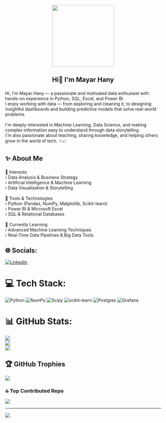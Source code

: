 <div align="center">
  <img height="200" src="https://imgflip.com/gif/9y4ins"  />
</div>

###

<h2 align="center">Hi👋 I'm Mayar Hany</h2>

###

<p align="left">Hi, I'm Mayar Hany — a passionate and motivated data enthusiast with hands-on experience in Python, SQL, Excel, and Power BI.<br>I enjoy working with data — from exploring and cleaning it, to designing insightful dashboards and building predictive models that solve real-world problems.<br><br>I'm deeply interested in Machine Learning, Data Science, and making complex information easy to understand through data storytelling.<br>I'm also passionate about teaching, sharing knowledge, and helping others grow in the world of tech. ✨📈</p>

###

<h2 align="left">✨ About Me</h2>

###

<p align="left">🧠 Interests<br>› Data Analysis & Business Strategy<br>› Artificial Intelligence & Machine Learning<br>› Data Visualization & Storytelling<br><br>🧰 Tools & Technologies<br>› Python (Pandas, NumPy, Matplotlib, Scikit-learn)<br>› Power BI & Microsoft Excel<br>› SQL & Relational Databases<br><br>📖 Currently Learning<br>› Advanced Machine Learning Techniques<br>› Real-Time Data Pipelines & Big Data Tools</p>

###



## 🌐 Socials:
[![LinkedIn](https://img.shields.io/badge/LinkedIn-%230077B5.svg?logo=linkedin&logoColor=white)](https://linkedin.com/in/mayar-hany-139a2a2a6)

# 💻 Tech Stack:
![Python](https://img.shields.io/badge/python-3670A0?style=for-the-badge&logo=python&logoColor=ffdd54) ![NumPy](https://img.shields.io/badge/numpy-%23013243.svg?style=for-the-badge&logo=numpy&logoColor=white) ![Scipy](https://img.shields.io/badge/SciPy-%230C55A5.svg?style=for-the-badge&logo=scipy&logoColor=%white) ![scikit-learn](https://img.shields.io/badge/scikit--learn-%23F7931E.svg?style=for-the-badge&logo=scikit-learn&logoColor=white) ![Postgres](https://img.shields.io/badge/postgres-%23316192.svg?style=for-the-badge&logo=postgresql&logoColor=white) ![Grafana](https://img.shields.io/badge/grafana-%23F46800.svg?style=for-the-badge&logo=grafana&logoColor=white)
# 📊 GitHub Stats:
![](https://github-readme-stats.vercel.app/api?username=Mayar-hany-2005&theme=dark&hide_border=false&include_all_commits=false&count_private=false)<br/>
![](https://nirzak-streak-stats.vercel.app/?user=Mayar-hany-2005&theme=dark&hide_border=false)<br/>
![](https://github-readme-stats.vercel.app/api/top-langs/?username=Mayar-hany-2005&theme=dark&hide_border=false&include_all_commits=false&count_private=false&layout=compact)

## 🏆 GitHub Trophies
![](https://github-profile-trophy.vercel.app/?username=Mayar-hany-2005&theme=radical&no-frame=true&no-bg=true&margin-w=4)

### 🔝 Top Contributed Repo
![](https://github-contributor-stats.vercel.app/api?username=Mayar-hany-2005&limit=5&theme=dark&combine_all_yearly_contributions=true)

---
[![](https://visitcount.itsvg.in/api?id=Mayar-hany-2005&icon=4&color=3)](https://visitcount.itsvg.in)

<!-- Proudly created with GPRM ( https://gprm.itsvg.in ) -->
